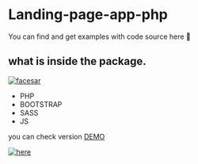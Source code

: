 # Landing-page-app-php

You can find and get examples with code source here 👀

## what is inside the package.

[![facesar](https://img.shields.io/badge/facesar-click%20here-blue?style=for-the-badge&logo=github)](https://facesar.github.io/)

- PHP
- BOOTSTRAP
- SASS
- JS

you can check version [DEMO](https://facesar.lovestoblog.com/main/form_2/index.php)

[![here](https://img.shields.io/static/v1?label=&message=here&color=<COLOR>)](https://facesar.lovestoblog.com/main/form_2/index.php)
